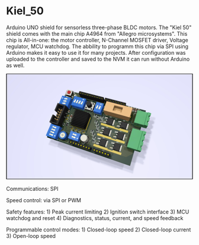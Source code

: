 # Kiel_50
Arduino UNO shield for sensorless three-phase BLDC motors. The "Kiel 50" shield comes with the main chip A4964 from "Allegro microsystems". This chip is All-in-one: the motor controller, N-Channel MOSFET driver, Voltage regulator, MCU watchdog. The abbility to programm this chip via SPI using Arduino makes it easy to use it for many projects. After configuration was uploaded to the controller and saved to the NVM it can run without Arduino as well.  

![Board_1](/pictures/Kiel_50_H1.jpg)

Communications: SPI 

Speed control: via SPI or PWM

Safety features: 1) Peak current limiting
				 2) Ignition switch interface
				 3) MCU watchdog and reset
			 	 4) Diagnostics, status, current, and speed feedback

Programmable control modes: 1) Closed-loop speed
							2) Closed-loop current
							3) Open-loop speed

